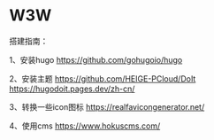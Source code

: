# W3W

搭建指南：


1、安装hugo
https://github.com/gohugoio/hugo

2、安装主题
https://github.com/HEIGE-PCloud/DoIt
https://hugodoit.pages.dev/zh-cn/


3、转换一些icon图标
https://realfavicongenerator.net/

4、使用cms
https://www.hokuscms.com/